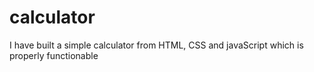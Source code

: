 # calculator
I have built a simple calculator from HTML, CSS and javaScript which is properly functionable 
